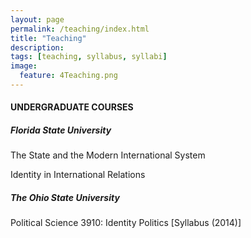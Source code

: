 ```yaml
---
layout: page
permalink: /teaching/index.html
title: "Teaching"
description:
tags: [teaching, syllabus, syllabi]
image:
  feature: 4Teaching.png
---
```


#### UNDERGRADUATE COURSES


##### Florida State University

The State and the Modern International System

Identity in International Relations


##### The Ohio State University

Political Science 3910: Identity Politics [Syllabus (2014)]
